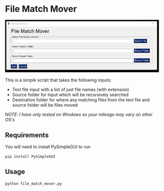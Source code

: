 # File Match Mover

![alt text](https://github.com/stark4n6/File-Match-Mover/blob/main/file_match_mover.png)

This is a simple script that takes the following inputs:
- Text file input with a list of just file names (with extension)
- Source folder for input which will be recursively searched
- Destination folder for where any matching files from the text file and source folder will be files moved

*NOTE: I have only tested on Windows so your mileage may vary on other OS's*

## Requirements
You will need to install PySimpleGUI to run

`pip install PySimpleGUI`

## Usage
`python file_match_mover.py`
